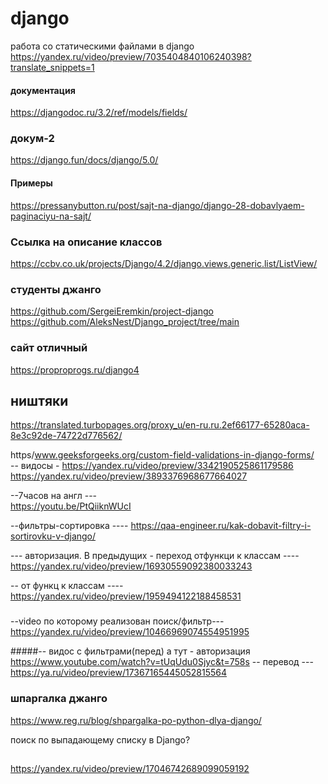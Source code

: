 # django

работа со статическими файлами в django
https://yandex.ru/video/preview/7035404840106240398?translate_snippets=1

#### документация

https://djangodoc.ru/3.2/ref/models/fields/

### докум-2

https://django.fun/docs/django/5.0/


#### Примеры
https://pressanybutton.ru/post/sajt-na-django/django-28-dobavlyaem-paginaciyu-na-sajt/

### Ссылка на описание классов

https://ccbv.co.uk/projects/Django/4.2/django.views.generic.list/ListView/

### студенты джанго
https://github.com/SergeiEremkin/project-django<br>
https://github.com/AleksNest/Django_project/tree/main

### сайт отличный
https://proproprogs.ru/django4

## ништяки
https://translated.turbopages.org/proxy_u/en-ru.ru.2ef66177-65280aca-8e3c92de-74722d776562/

https/www.geeksforgeeks.org/custom-field-validations-in-django-forms/<br>
-- видосы - 
https://yandex.ru/video/preview/3342190525861179586<br>
https://yandex.ru/video/preview/3893376968677664027<br>

--7часов на англ ---<br>
https://youtu.be/PtQiiknWUcI

--фильтры-сортировка ----
https://qaa-engineer.ru/kak-dobavit-filtry-i-sortirovku-v-django/<br>

--- авторизация. В предыдущих - переход отфункци к классам ----<br>
https://yandex.ru/video/preview/16930559092380033243

-- от функц к классам ----<br>
https://yandex.ru/video/preview/1959494122188458531

###
--video по которому реализован поиск/фильтр---
https://yandex.ru/video/preview/10466969074554951995

#####-- видос с фильтрами(перед) а тут - авторизация 
https://www.youtube.com/watch?v=tUqUdu0Sjyc&t=758s
-- перевод --- https://ya.ru/video/preview/17367165445052815564
### шпаргалка джанго
https://www.reg.ru/blog/shpargalka-po-python-dlya-django/

поиск по выпадающему списку в Django?
##
https://yandex.ru/video/preview/17046742689099059192


